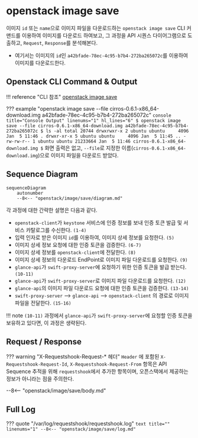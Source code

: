 # openstack image save

이미지 `id` 또는 `name`으로 이미지 파일을 다운로드하는 `openstack image save` CLI 커맨드를 이용하여 이미지를 다운로드 하여보고, 그 과정을 API 시퀀스 다이어그램으로 도출하고, `Request`, `Response`를 분석해본다.  

* 여기서는 이미지의 `id`인 `a42bfade-78ec-4c95-b7b4-272ba265072c`를 이용하여 이미지를 다운로드한다.


## Openstack CLI Command & Output

!!! reference "CLI 참조"
    [openstack image save](https://docs.openstack.org/python-openstackclient/zed/cli/command-objects/image-v2.html#image-save)

??? example "openstack image save --file cirros-0.6.1-x86_64-download.img a42bfade-78ec-4c95-b7b4-272ba265072c"
    ``` console title="Console Output" linenums="1" hl_lines="6"
    $ openstack image save --file cirros-0.6.1-x86_64-download.img a42bfade-78ec-4c95-b7b4-272ba265072c
    $ ls -al
    total 20744
    drwxrwxr-x 2 ubuntu ubuntu     4096 Jan  5 11:46 .
    drwxr-xr-x 5 ubuntu ubuntu     4096 Jan  5 11:45 ..
    -rw-rw-r-- 1 ubuntu ubuntu 21233664 Jan  5 11:46 cirros-0.6.1-x86_64-download.img
    $
    ```
    화면 출력은 없고, `--file`로 지정한 이름(`cirros-0.6.1-x86_64-download.img`)으로 이미지 파일을 다운로드 받았다.  

## Sequence Diagram

``` mermaid
sequenceDiagram
    autonumber
    --8<-- "openstack/image/save/diagram.md"
```

각 과정에 대한 간략한 설명은 다음과 같다.   

- `openstack-client`가 `keystone` 서비스에 인증 정보를 보내 인증 토큰 발급 및 서비스 카탈로그를 수신한다. `(1-4)`  
- 입력 인자로 받은 이미지 `id`를 이용하여, 이미지 상세 정보를 요청한다. `(5)`  
- 이미지 상세 정보 요청에 대한 인증 토큰을 검증한다. `(6-7)`  
- 이미지 상세 정보를 `openstack-client`에 전달한다. `(8)`  
- 이미지 상세 정보의 다운로드 EndPoint로 이미지 파일 다운로드를 요청한다. `(9)`  
- `glance-api`가 `swift-proxy-server`에 요청하기 위한 인증 토큰을 발급 받는다. `(10-11)`  
- `glance-api`가 `swift-proxy-server`로 이미지 파일 다운로드를 요청한다. `(12)`  
- `glance-api`의 이미지 파일 다운로드 요청에 대한 인증 토큰을 검증한다. `(13-14)`  
- `swift-proxy-server` --> `glance-api` --> `openstack-client` 의 경로로 이미지 파일을 전달한다. `(15-16)`  

!!! note
    `(10-11)` 과정에서 `glance-api`가 `swift-proxy-server`에 요청할 인증 토큰을 보유하고 있다면, 이 과정은 생략된다.  


## Request / Response

??? warning "X-Requestshook-Request-* 헤더"
    `Header` 에 포함된 `X-Requestshook-Request-Id`, `X-Requestshook-Request-From` 항목은 API Sequence 추적을 위해 `requestshook`에서 추가한 항목이며, 오픈스택에서 제공하는 정보가 아니라는 점을 주의한다.    

--8<-- "openstack/image/save/body.md"

## Full Log

??? quote "/var/log/requestshook/requestshook.log"
    ``` text title="" linenums="1"
    --8<-- "openstack/image/save/log.md"
    ```

